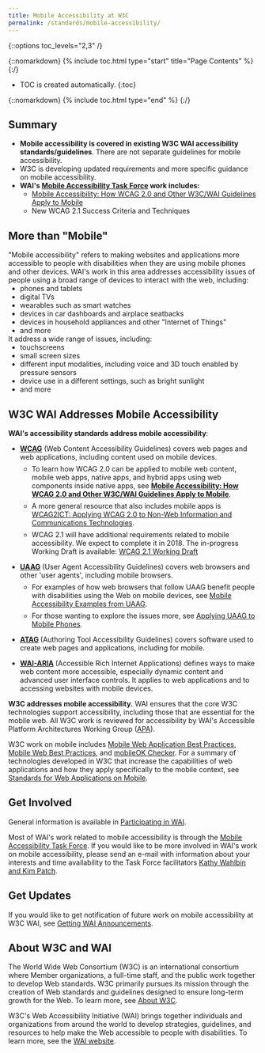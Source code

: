 ```yaml
---
title: Mobile Accessibility at W3C
permalink: /standards/mobile-accessibility/
---
```


{::options toc_levels="2,3" /}

{::nomarkdown}
{% include toc.html type="start" title="Page Contents" %}
{:/}

-   TOC is created automatically.
{:toc}

{::nomarkdown}
{% include toc.html type="end" %}
{:/}

  <h2 id="summary">Summary</h2>
  <ul>
    <li><strong>Mobile accessibility is covered in existing W3C WAI accessibility standards/guidelines</strong>. There are not separate guidelines for mobile accessibility.</li>
    <li>W3C is developing updated requirements and more specific  guidance on mobile accessibility.</li>
    <!-- when Intro is dome, point to that -->
    <li><strong>WAI's <a href="https://www.w3.org/WAI/GL/mobile-a11y-tf/">Mobile Accessibility Task Force</a> work includes:</strong>
      <ul>
        <li><a href="http://www.w3.org/TR/mobile-accessibility-mapping/">Mobile Accessibility: How WCAG 2.0 and Other W3C/WAI Guidelines Apply to Mobile</a></li>
        <li>New WCAG 2.1 Success Criteria and Techniques</li>
      </ul>
    </li>
  </ul>
  <h2><a shape="rect" id="intro" name="intro"></a>More than &quot;Mobile&quot;</h2>
  <p style="padding-bottom: 0; margin-bottom: 0">&quot;Mobile accessibility&quot; refers to making websites and applications more accessible to people with disabilities when they are using mobile phones and other devices. WAI's work in this area addresses accessibility issues of people using a broad range of devices to interact with the web, including:</p>
  <ul style="padding-top: 0; margin-top: 0; padding-bottom: 0; margin-bottom: 0">
    <li>phones and tablets</li>
    <li>digital TVs</li>
    <li>wearables such as smart watches</li>
    <li>devices in car dashboards and airplace seatbacks</li>
    <li>devices in household appliances and other &quot;Internet of Things&quot;</li>
    <li>and more</li>
  </ul>
  <p style="padding-top: 0; margin-top: 0; padding-bottom: 0; margin-bottom: 0">It address a wide range of issues, including:</p>
  <ul style="padding-top: 0; margin-top: 0">
    <li>touchscreens</li>
    <li>small screen sizes</li>
    <li>different input modalities, including voice and 3D touch enabled by pressure sensors</li>
    <li>device use in a different settings, such as bright sunlight</li>
    <li>and more</li>
  </ul>
  <h2><a shape="rect" id="covered" name="covered"></a>W3C WAI Addresses Mobile Accessibility</h2>
  <p class="listintro"><strong>WAI's accessibility standards address mobile accessibility</strong>:</p>
  <ul class="listafterpul">
    <li><strong><a shape="rect" href="http://www.w3.org/WAI/intro/wcag.php">WCAG</a></strong> (Web Content Accessibility Guidelines) covers web pages and web applications, including content used on mobile devices.
      <ul>
        <li style="padding-top: 0.5em">To learn how WCAG 2.0 can be applied to mobile web content, mobile web apps, native apps, and hybrid apps using web components inside native apps, see <a href="http://www.w3.org/TR/mobile-accessibility-mapping/"><strong>Mobile Accessibility: How WCAG 2.0 and Other W3C/WAI Guidelines Apply to Mobile</strong></a>.</li>
        <li style="padding-top: 0.5em">A more general resource that also includes mobile apps is <a href="http://www.w3.org/TR/wcag2ict/" shape="rect">WCAG2ICT: Applying WCAG 2.0 to Non-Web Information and Communications Technologies</a>.</li>
        <li style="padding-top: 0.5em">WCAG 2.1 will have additional requirements related to mobile accessibility. We expect to complete it in 2018. The in-progress Working Draft is available: <a href="https://www.w3.org/TR/WCAG21/">WCAG 2.1 Working Draft</a></li>
        <!-- point to a list of new requirements related to mobile? -->
      </ul>
    </li>
    <li style="padding-top: 1em"><strong><a shape="rect" href="http://www.w3.org/WAI/intro/uaag.php">UAAG</a></strong> (User Agent Accessibility Guidelines) covers web browsers and other 'user agents', including mobile browsers.
      <ul>
        <li style="padding-top: 0.5em">For examples of how web browsers that follow UAAG benefit people with disabilities using the Web on mobile devices, see <a href="http://www.w3.org/TR/IMPLEMENTING-UAAG20/mobile">Mobile Accessibility Examples from UAAG</a>.</li>
        <li style="padding-top: 0.5em">For those wanting to explore the issues more, see <a href="http://www.w3.org/WAI/UA/work/wiki/Applying_UAAG_to_Mobile_Phones">Applying UAAG to Mobile Phones</a>.</li>
      </ul>
    </li>
    <li style="padding-top: 1em"><strong><a shape="rect" href="http://www.w3.org/WAI/intro/atag.php">ATAG</a> </strong>(Authoring Tool Accessibility Guidelines) covers software
      used to create web pages and applications, including for mobile.</li>
    <li style="padding-top: 1em"><strong><a shape="rect" href="http://www.w3.org/WAI/intro/aria.php">WAI-ARIA</a> </strong>(Accessible Rich Internet Applications) defines ways to make web content more accessible, especially dynamic content and advanced user interface controls. It applies to web applications and to accessing websites with mobile devices.</li>
  </ul>
  <p><strong>W3C addresses mobile accessibility.</strong> WAI ensures that the core W3C technologies support accessibility, including those that are essential for the mobile web. All W3C work is reviewed for accessibility by WAI's Accessible Platform Architectures Working Group (<a href="https://www.w3.org/WAI/APA/">APA</a>).</p>
  <p class="listintro">W3C work on mobile includes <a shape="rect" href="http://www.w3.org/TR/mwabp/">Mobile Web Application Best Practices</a>, <a shape="rect" href="http://www.w3.org/TR/mobile-bp/">Mobile Web Best Practices</a>, and <a shape="rect" href="http://validator.w3.org/mobile/">mobileOK
    Checker</a>. For a summary of technologies developed in W3C that increase the capabilities of web applications and how they apply specifically to the mobile context, see <a shape="rect" href="http://www.w3.org/Mobile/mobile-web-app-state/">Standards for Web Applications on Mobile</a>.</p>
  <h2><a shape="rect" id="involved" name="involved"></a>Get Involved</h2>
  <p>General information is available in <a href="https://www.w3.org/WAI/participation">Participating in WAI</a>.</p>
  <p>Most of WAI's work related to mobile accessibility is through the <a href="https://www.w3.org/WAI/GL/mobile-a11y-tf/">Mobile Accessibility Task Force</a>. If you would like to be more involved in WAI's work on mobile accessibility, please send an e-mail with information about your interests
    and time availability to the Task Force facilitators <a href="mailto:kathy@interactiveaccessibility.com,Kim@redstartsystems.com?cc=wai@w3.org,shadi@w3.org&amp;subject=Mobile%20Accessibility%20Task%20Force%20Enquiry">Kathy Wahlbin and Kim Patch</a>.</p>
  <h2><a shape="rect" id="updates" name="updates"></a>Get Updates</h2>
  <p>If you would like to get notification of future work on mobile accessibility at W3C WAI, see <a shape="rect" href="http://www.w3.org/WAI/about/announcements">Getting WAI Announcements</a>.</p>
  <!--  figure out how to link to old overlap documents wihtout causing confusion  -->
  <h2><a shape="rect" id="about" name="about"></a>About W3C and WAI</h2>
  <p>The World Wide Web Consortium (W3C) is an international consortium where Member organizations, a full-time staff, and the public work
    together to develop Web standards. W3C primarily pursues its mission through the creation of Web standards and guidelines designed to ensure
    long-term growth for the Web. To learn more, see <a shape="rect" href="http://www.w3.org/Consortium/">About W3C</a>.</p>
  <p>W3C's Web Accessibility Initiative (WAI) brings together individuals and organizations from around the world to develop strategies,
    guidelines, and resources to help make the Web accessible to people with disabilities. To learn more, see the <a shape="rect" href="http://www.w3.org/WAI/">WAI website</a>.</p>
